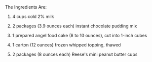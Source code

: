 The Ingredients Are:

1. 4 cups cold 2% milk

2. 2 packages (3.9 ounces each) instant chocolate pudding mix

3. 1 prepared angel food cake (8 to 10 ounces), cut into 1-inch cubes

4. 1 carton (12 ounces) frozen whipped topping, thawed

5. 2 packages (8 ounces each) Reese's mini peanut butter cups